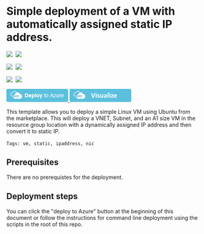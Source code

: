 # Simple deployment of a VM with automatically assigned static IP address.

<IMG SRC="https://azurequickstartsservice.blob.core.windows.net/badges/101-vm-automatic-static-ip/PublicLastTestDate.svg" />&nbsp;
<IMG SRC="https://azurequickstartsservice.blob.core.windows.net/badges/101-vm-automatic-static-ip/PublicDeployment.svg" />&nbsp;

<IMG SRC="https://azurequickstartsservice.blob.core.windows.net/badges/101-vm-automatic-static-ip/FairfaxLastTestDate.svg" />&nbsp;
<IMG SRC="https://azurequickstartsservice.blob.core.windows.net/badges/101-vm-automatic-static-ip/FairfaxDeployment.svg" />&nbsp;

<IMG SRC="https://azurequickstartsservice.blob.core.windows.net/badges/101-vm-automatic-static-ip/BestPracticeResult.svg" />&nbsp;
<IMG SRC="https://azurequickstartsservice.blob.core.windows.net/badges/101-vm-automatic-static-ip/CredScanResult.svg" />&nbsp;

<a href="https://portal.azure.com/#create/Microsoft.Template/uri/https%3A%2F%2Fraw.githubusercontent.com%2FAzure%2Fazure-quickstart-templates%2Fmaster%2F101-vm-automatic-static-ip%2Fazuredeploy.json" target="_blank">
    <img src="https://raw.githubusercontent.com/Azure/azure-quickstart-templates/master/1-CONTRIBUTION-GUIDE/images/deploytoazure.png"/>
</a>
<a href="http://armviz.io/#/?load=https%3A%2F%2Fraw.githubusercontent.com%2FAzure%2Fazure-quickstart-templates%2Fmaster%2F101-vm-automatic-static-ip%2Fazuredeploy.json" target="_blank">
    <img src="https://raw.githubusercontent.com/Azure/azure-quickstart-templates/master/1-CONTRIBUTION-GUIDE/images/visualizebutton.png"/>
</a>


This template allows you to deploy a simple Linux VM using Ubuntu from the marketplace. This will deploy a VNET, Subnet, and an A1 size VM in the resource group location with a dynamically assigned IP address and then convert it to static IP.

`Tags: vm, static, ipaddress, nic`

## Prerequisites

There are no prerequistes for the deployment.

## Deployment steps

You can click the "deploy to Azure" button at the beginning of this document or follow the instructions for command line deployment using the scripts in the root of this repo.


